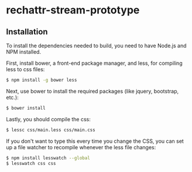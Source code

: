 rechattr-stream-prototype
============


Installation
-----------

To install the dependencies needed to build, you need to have Node.js and NPM installed.

First, install bower, a front-end package manager, and less, for compiling less to css files:

```bash
$ npm install -g bower less
```

Next, use bower to install the required packages (like jquery, bootstrap, etc.):

```bash
$ bower install
```

Lastly, you should compile the css:

```bash
$ lessc css/main.less css/main.css
```

If you don't want to type this every time you change the CSS, you can set up a
file watcher to recompile whenever the less file changes:

```bash
$ npm install lesswatch --global
$ lesswatch css css
```
